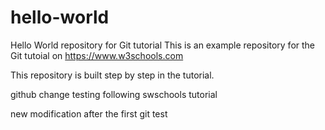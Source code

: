 # hello-world
Hello World repository for Git tutorial
This is an example repository for the Git tutoial on https://www.w3schools.com

This repository is built step by step in the tutorial.

github change testing following swschools tutorial

new modification after the first git test
